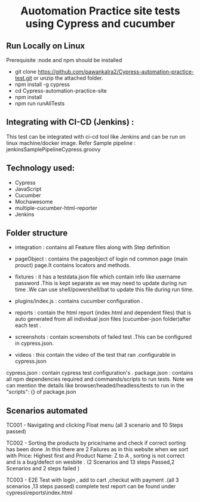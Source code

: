 <h1 align="center">Auotomation Practice site tests using Cypress and cucumber </h1>

## Run Locally on Linux
Prerequisite :node and npm should be installed
- git clone https://github.com/pawankalra2/Cypress-automation-practice-test.git or unzip the attached folder.
- npm install -g cypress
- cd Cypress-automation-practice-site
- npm install
- npm run runAllTests

## Integrating with CI-CD (Jenkins) : 
This test can be integrated with ci-cd tool like Jenkins and can be run on linux machine/docker image.
Refer Sample pipeline : jenkinsSamplePipelineCypress.groovy

## Technology used:

 - Cypress 
 - JavaScript 
 - Cucumber
 - Mochawesome
 - multiple-cucumber-html-reporter
 - Jenkins

 ## Folder structure
 - integration : contains all Feature files along with Step definition
 - pageObject : contains the pageobject of login nd common page (main prouct) page.It contains locators and methods.

 - fixtures : it has a testdata.json file which contain info like username password .This is kept separate as we may need to update during run time .We can use shell/powershell/bat to update this file during run time.

 - plugins/index.js : contains cucumber configuration .

 - reports : contain the html report (index.html and dependent files) that is auto generated from all individual json files (cucumber-json folder)after each test .

 - screenshots : contain screenshots of failed test .This can be configured in cypress.json.

 - videos : this contain the video of the test that ran .configurable in cypress.json

 cypress.json : contain cypress test configuration's .
 package.json : contains all npm dependencies required and commands/scripts to run tests.
 Note we can mention the details like browser/headed/headless/tests to run in the "scripts": {} of package.json

 ## Scenarios automated 
 TC001 - Navigating and clicking Float menu (all 3 scenario and 10 Steps passed)

 TC002 - Sorting the products by price/name and check if correct sorting has been done .In this there are 2 Failures as in this website when we sort with Price: Highest first and Product Name: Z to A , sorting is not correct and is a bug/defect on wesbite .
 (2 Scenarios and 13 steps Passed,2 Scenarios and 2 steps failed )

 TC003 - E2E Test with login , add to cart ,checkut with payment .(all 3 scenarios ,13 steps passed)
 complete test report can be found under cypress\reports\index.html

